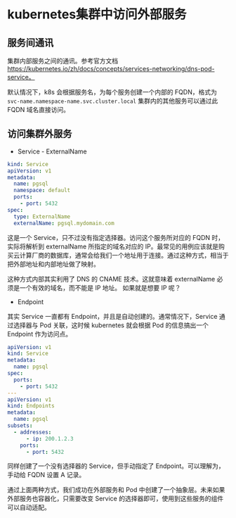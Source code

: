 # kubernetes集群中访问外部服务

## 服务间通讯

集群内部服务之间的通讯。参考官方文档 https://kubernetes.io/zh/docs/concepts/services-networking/dns-pod-service。

默认情况下，k8s 会根据服务名，为每个服务创建一个内部的 FQDN，格式为 `svc-name.namespace-name.svc.cluster.local` 集群内的其他服务可以通过此 FQDN 域名直接访问。

## 访问集群外服务

* Service - ExternalName

```yaml
kind: Service
apiVersion: v1
metadata:
  name: pgsql
  namespace: default
  ports:
    - port: 5432
spec:
  type: ExternalName
  externalName: pgsql.mydomain.com
```

这是一个 Service，只不过没有指定选择器。访问这个服务所对应的 FQDN 时，实际将解析到 externalName 所指定的域名对应的 IP。最常见的用例应该就是购买云计算厂商的数据库，通常会给我们一个地址用于连接。通过这种方式，相当于把外部地址和内部地址做了映射。

这种方式内部其实利用了 DNS 的 CNAME 技术。这就意味着 externalName 必须是一个有效的域名，而不能是 IP 地址。 如果就是想要 IP 呢？

* Endpoint

其实 Service 一直都有 Endpoint，并且是自动创建的。通常情况下，Service 通过选择器与 Pod 关联，这时候 kubernetes 就会根据 Pod 的信息搞出一个 Endpoint 作为访问点。

```yaml
apiVersion: v1
kind: Service
metadata:
  name: pgsql
spec:
  ports:
    - port: 5432
---
apiVersion: v1
kind: Endpoints
metadata:
  name: pgsql
subsets:
  - addresses:
      - ip: 200.1.2.3
    ports:
      - port: 5432
```

同样创建了一个没有选择器的 Service，但手动指定了 Endpoint。可以理解为，手动给 FQDN 设置 A 记录。

通过上面两种方式，我们成功在外部服务和 Pod 中创建了一个抽象层。未来如果外部服务也容器化，只需要改变 Service 的选择器即可，使用到这些服务的组件可以自动适配。
